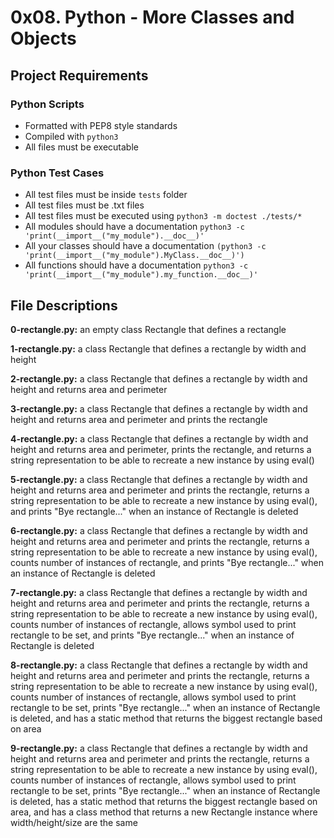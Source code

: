 # 0x08. Python - More Classes and Objects
## Project Requirements
### Python Scripts
- Formatted with PEP8 style standards
- Compiled with `python3`
- All files must be executable
### Python Test Cases
- All test files must be inside `tests` folder
- All test files must be .txt files
- All test files must be executed using `python3 -m doctest ./tests/*`
- All modules should have a documentation `python3 -c 'print(__import__("my_module").__doc__)'`
- All your classes should have a documentation `(python3 -c 'print(__import__("my_module").MyClass.__doc__)')`
- All functions should have a documentation `python3 -c 'print(__import__("my_module").my_function.__doc__)'`

## File Descriptions
**0-rectangle.py:** an empty class Rectangle that defines a rectangle

**1-rectangle.py:** a class Rectangle that defines a rectangle by width and height

**2-rectangle.py:** a class Rectangle that defines a rectangle by width and height and returns area and perimeter

**3-rectangle.py:** a class Rectangle that defines a rectangle by width and height and returns area and perimeter and prints the rectangle

**4-rectangle.py:** a class Rectangle that defines a rectangle by width and height and returns area and perimeter, prints the rectangle, and returns a string representation to be able to recreate a new instance by using eval()

**5-rectangle.py:** a class Rectangle that defines a rectangle by width and height and returns area and perimeter and prints the rectangle, returns a string representation to be able to recreate a new instance by using eval(), and prints "Bye rectangle..." when an instance of Rectangle is deleted

**6-rectangle.py:** a class Rectangle that defines a rectangle by width and height and returns area and perimeter and prints the rectangle, returns a string representation to be able to recreate a new instance by using eval(), counts number of instances of rectangle, and prints "Bye rectangle..." when an instance of Rectangle is deleted

**7-rectangle.py:** a class Rectangle that defines a rectangle by width and height and returns area and perimeter and prints the rectangle, returns a string representation to be able to recreate a new instance by using eval(), counts number of instances of rectangle, allows symbol used to print rectangle to be set, and prints "Bye rectangle..." when an instance of Rectangle is deleted

**8-rectangle.py:** a class Rectangle that defines a rectangle by width and height and returns area and perimeter and prints the rectangle, returns a string representation to be able to recreate a new instance by using eval(), counts number of instances of rectangle, allows symbol used to print rectangle to be set, prints "Bye rectangle..." when an instance of Rectangle is deleted, and has a static method that returns the biggest rectangle based on area

**9-rectangle.py:** a class Rectangle that defines a rectangle by width and height and returns area and perimeter and prints the rectangle, returns a string representation to be able to recreate a new instance by using eval(), counts number of instances of rectangle, allows symbol used to print rectangle to be set, prints "Bye rectangle..." when an instance of Rectangle is deleted, has a static method that returns the biggest rectangle based on area, and has a class method that returns a new Rectangle instance where width/height/size are the same


